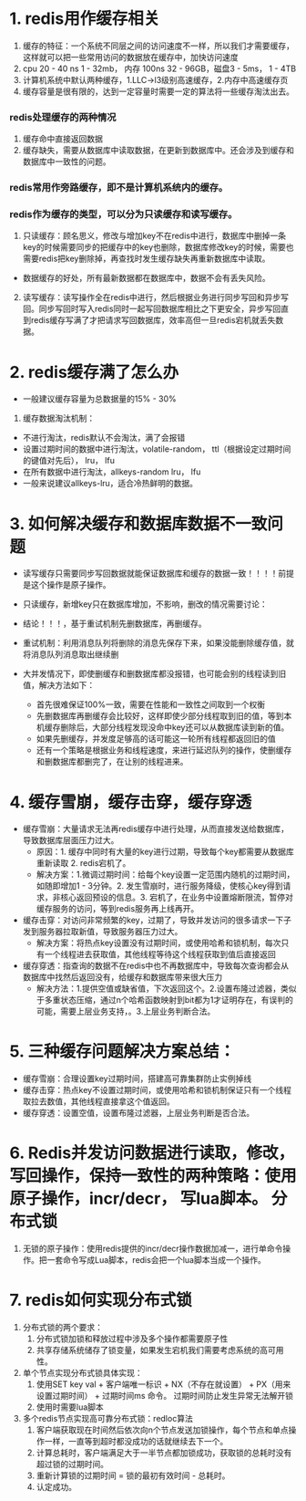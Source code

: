 <!--
 * @Author: zzzzztw
 * @Date: 2023-05-10 21:14:53
 * @LastEditors: Do not edit
 * @LastEditTime: 2023-05-12 21:59:05
 * @FilePath: /myLearning/Redislearn/16缓存相关.md
-->
# 1. redis用作缓存相关

1. 缓存的特征：一个系统不同层之间的访问速度不一样，所以我们才需要缓存，这样就可以把一些常用访问的数据放在缓存中，加快访问速度
2. cpu 20 - 40 ns 1 - 32mb， 内存 100ns 32 - 96GB，磁盘3 - 5ms， 1 - 4TB
3. 计算机系统中默认两种缓存，1.LLC->l3级别高速缓存，2.内存中高速缓存页
4. 缓存容量是很有限的，达到一定容量时需要一定的算法将一些缓存淘汰出去。

### redis处理缓存的两种情况
1. 缓存命中直接返回数据
2. 缓存缺失，需要从数据库中读取数据，在更新到数据库中。还会涉及到缓存和数据库中一致性的问题。

### redis常用作旁路缓存，即不是计算机系统内的缓存。

### redis作为缓存的类型，可以分为只读缓存和读写缓存。

1. 只读缓存：顾名思义，修改与增加key不在redis中进行，数据库中删掉一条key的时候需要同步的把缓存中的key也删除，数据库修改key的时候，需要也需要redis把key删除掉，再查找时发生缓存缺失再重新数据库中读取。
- 数据缓存的好处，所有最新数据都在数据库中，数据不会有丢失风险。
2. 读写缓存：读写操作全在redis中进行，然后根据业务进行同步写回和异步写回。同步写回时写入redis同时一起写回数据库相比之下更安全，异步写回直到redis缓存写满了才把请求写回数据库，效率高但一旦redis宕机就丢失数据。 

# 2. redis缓存满了怎么办

- 一般建议缓存容量为总数据量的15% - 30%
  
1. 缓存数据淘汰机制：
  - 不进行淘汰，redis默认不会淘汰，满了会报错
  - 设置过期时间的数据中进行淘汰，volatile-random， ttl（根据设定过期时间的键值对先后）， lru， lfu
  - 在所有数据中进行淘汰，allkeys-random lru， lfu
  - 一般来说建议allkeys-lru，适合冷热鲜明的数据。

# 3. 如何解决缓存和数据库数据不一致问题

- 读写缓存只需要同步写回数据就能保证数据库和缓存的数据一致！！！！前提是这个操作是原子操作。
- 只读缓存，新增key只在数据库增加，不影响，删改的情况需要讨论：
- 结论！！！，基于重试机制先删数据库，再删缓存。
- 重试机制：利用消息队列将删除的消息先保存下来，如果没能删除缓存值，就将消息队列消息取出继续删

- 大并发情况下，即使删缓存和删数据库都没报错，也可能会别的线程读到旧值，解决方法如下：
  - 首先很难保证100%一致，需要在性能和一致性之间取到一个权衡
  - 先删数据库再删缓存会比较好，这样即使少部分线程取到旧的值，等到本机缓存删除后，大部分线程发现没命中key还可以从数据库读到新的值。
  - 如果先删缓存，并发度足够高的话可能这一轮所有线程都返回旧的值
  - 还有一个策略是根据业务和线程速度，来进行延迟队列的操作，使删缓存和删数据库都删完了，在让别的线程进来。

# 4. 缓存雪崩，缓存击穿，缓存穿透

- 缓存雪崩：大量请求无法再redis缓存中进行处理，从而直接发送给数据库，导致数据库层面压力过大。
  - 原因：1. 缓存中同时有大量的key进行过期，导致每个key都需要从数据库重新读取 2. redis宕机了。
  - 解决方案：1.微调过期时间：给每个key设置一定范围内随机的过期时间，如随即增加1 - 3分钟。2. 发生雪崩时，进行服务降级，使核心key得到请求，非核心返回预设的信息。3. 宕机了，在业务中设置熔断限流，暂停对缓存服务的访问，等到redis服务再上线再开。
- 缓存击穿：对访问非常频繁的key，过期了，导致并发访问的很多请求一下子发到服务器拉取新值，导致服务器压力过大。
  - 解决方案：将热点key设置没有过期时间，或使用哈希和锁机制，每次只有一个线程进去获取值，其他线程等待这个线程获取到值后直接返回
- 缓存穿透：指查询的数据不在redis中也不再数据库中，导致每次查询都会从数据库中找然后返回没有，给缓存和数据库带来很大压力
  - 解决方法：1.提供空值或缺省值，下次返回这个。2.设置布隆过滤器，类似于多重状态压缩，通过n个哈希函数映射到bit都为1才证明存在，有误判的可能，需要上层业务支持，。3.上层业务判断合法。


# 5. 三种缓存问题解决方案总结：

- 缓存雪崩：合理设置key过期时间，搭建高可靠集群防止实例掉线
- 缓存击穿：热点key不设置过期时间，或使用哈希和锁机制保证只有一个线程取拉去数值，其他线程直接拿这个值返回。
- 缓存穿透：设置空值，设置布隆过滤器，上层业务判断是否合法。

# 6. Redis并发访问数据进行读取，修改，写回操作，保持一致性的两种策略：使用原子操作，incr/decr， 写lua脚本。 分布式锁

1. 无锁的原子操作：使用redis提供的incr/decr操作数据加减一，进行单命令操作。把一套命令写成Lua脚本，redis会把一个lua脚本当成一个操作。 


# 7. redis如何实现分布式锁

1. 分布式锁的两个要求：
   1. 分布式锁加锁和释放过程中涉及多个操作都需要原子性
   2. 共享存储系统储存了锁变量，如果发生宕机我们需要考虑系统的高可用性。
2. 单个节点实现分布式锁具体实现：
   1. 使用SET key val + 客户端唯一标识 + NX（不存在就设置） + PX（用来设置过期时间） + 过期时间ms 命令。 过期时间防止发生异常无法解开锁
   2. 使用时需要lua脚本
3. 多个redis节点实现高可靠分布式锁：redloc算法
   1. 客户端获取现在时间然后依次向n个节点发送加锁操作，每个节点和单点操作一样，一直等到超时都没成功的话就继续去下一个。
   2. 计算总耗时，客户端满足大于一半节点都加锁成功，获取锁的总耗时没有超过锁的过期时间。
   3. 重新计算锁的过期时间 = 锁的最初有效时间 - 总耗时。
   4. 认定成功。